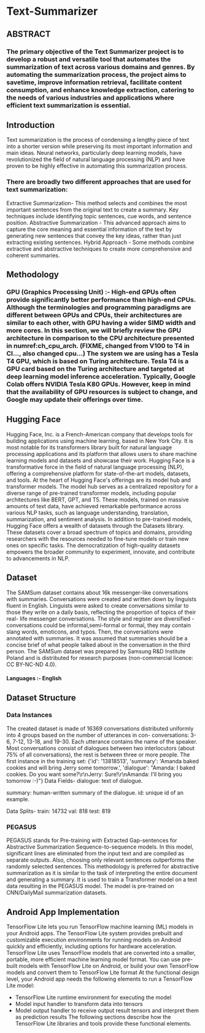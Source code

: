 # Text-Summarizer
## ABSTRACT
### The primary objective of the Text Summarizer project is to develop a robust and versatile tool that automates the summarization of text across various domains and genres. By automating the summarization process, the project aims to savetime, improve information retrieval, facilitate content consumption, and enhance knowledge extraction, catering to the needs of various industries and applications where efficient text summarization is essential.
## Introduction
Text summarization is the process of condensing a lengthy piece of text into a shorter version while preserving its most important information and main ideas. Neural networks, particularly deep learning models, have revolutionized the field of natural language processing (NLP) and have proven to be highly effective in automating this summarization process.
### There are broadly two different approaches that are used for text summarization:
Extractive Summarization- This method selects and combines the most important sentences from the original text to create a summary. Key techniques include identifying topic sentences, cue words, and sentence position.
Abstractive Summarization - This advanced approach aims to capture the core meaning and essential information of the text by generating new sentences that convey the key ideas, rather than just extracting existing sentences.
Hybrid Approach - Some methods combine extractive and abstractive techniques to create more comprehensive and coherent summaries.

## Methodology
### GPU (Graphics Processing Unit) :- High-end GPUs often provide significantly better performance than high-end CPUs. Although the terminologies and programming paradigms are different between GPUs and CPUs, their architectures are similar to each other, with GPU having a wider SIMD width and more cores. In this section, we will briefly review the GPU architecture in comparison to the CPU architecture presented in numref:ch_cpu_arch. (FIXME, changed from V100 to T4 in CI..., also changed cpu...) The system we are using has a Tesla T4 GPU, which is based on Turing architecture. Tesla T4 is a GPU card based on the Turing architecture and targeted at deep learning model inference acceleration. Typically, Google Colab offers NVIDIA Tesla K80 GPUs. However, keep in mind that the availability of GPU resources is subject to change, and Google may update their offerings over time.
## Hugging Face
Hugging Face, Inc. is a French-American company that develops tools for building applications using machine learning, based in New York City. It is most notable for its transformers library built for natural language processing applications and its platform that allows users to share machine learning models and datasets and showcase their work. Hugging Face is a transformative force in the field of natural language processing (NLP), offering a comprehensive platform for state-of-the-art models, datasets, and tools. At the heart of Hugging Face's offerings are its model hub and transformer models. The model hub serves as a centralized repository for a diverse range of pre-trained transformer models, including popular architectures like BERT, GPT, and T5. These models, trained on massive amounts of text data, have achieved remarkable performance across various NLP tasks, such as language understanding, translation, summarization, and sentiment analysis. In addition to pre-trained models, Hugging Face offers a wealth of datasets through the Datasets library. These datasets cover a broad spectrum of topics and domains, providing researchers with the resources needed to fine-tune models or train new ones on specific tasks. The democratization of high-quality datasets empowers the broader community to experiment, innovate, and contribute to advancements in NLP.
## Dataset
The SAMSum dataset contains about 16k messenger-like conversations with summaries. Conversations were created and written down by linguists fluent in English. Linguists were asked to create conversations similar to those they write on a daily basis, reflecting the proportion of topics of their real- life messenger conversations. The style and register are diversified - conversations could be informal,semi-formal or formal, they may contain slang words, emoticons, and typos. Then, the conversations were annotated with summaries. It was assumed that summaries should be a concise brief of what people talked about in the conversation in the third person. The SAMSum dataset was prepared by Samsung R&D Institute Poland and is distributed for research purposes (non-commercial licence: CC BY-NC-ND 4.0).
#### Languages :- English
##  Dataset Structure
### Data Instances
The created dataset is made of 16369 conversations distributed uniformly into 4 groups based on the number of utterances in con- conversations: 3-6, 7-12, 13-18, and 19-30. Each utterance contains the name of the speaker. Most conversations consist of dialogues between two interlocutors (about 75% of all conversations), the rest is between three or more people. The first instance in the training set: {'id': '13818513', 'summary': 'Amanda baked cookies and will bring Jerry some tomorrow.', 'dialogue': "Amanda: I baked cookies. Do you want some?\r\nJerry: Sure!\r\nAmanda: I'll bring you tomorrow :-)"}
Data Fields-
dialogue: text of dialogue.

summary: human-written summary of the dialogue.
id: unique id of an example.

Data Splits-
train: 14732
val: 818
test: 819
### PEGASUS 
PEGASUS stands for Pre-training with Extracted Gap-sentences for Abstractive Summarization Sequence-to-sequence models. In this model, significant lines are eliminated from the input text and are compiled as separate outputs. Also, choosing only relevant sentences outperforms the randomly selected sentences. This methodology is preferred for abstractive summarization as it is similar to the task of interpreting the entire document and generating a summary. It is used to train a Transformer model on a text data resulting in the PEGASUS model. The model is pre-trained on CNN/DailyMail summarization datasets.
## Android App Implementation
TensorFlow Lite lets you run TensorFlow machine learning (ML) models in your Android apps. The TensorFlow Lite system provides prebuilt and customizable execution environments for running models on Android quickly and efficiently, including options for hardware acceleration. TensorFlow Lite uses TensorFlow models that are converted into a smaller, portable, more efficient machine learning model format. You can use pre-built models with TensorFlow Lite on Android, or build your own TensorFlow models and convert them to TensorFlow Lite format At the functional design level, your Android app needs the following elements to run a TensorFlow Lite
model:
- TensorFlow Lite runtime environment for executing the model
- Model input handler to transform data into tensors
- Model output handler to receive output result tensors and interpret them as prediction results
The following sections describe how the TensorFlow Lite libraries and tools provide these functional elements.
